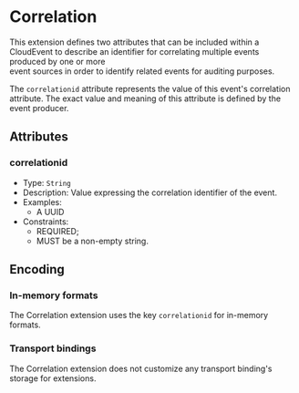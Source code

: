 # Correlation 

This extension defines two attributes that can be included within a CloudEvent
to describe an identifier for correlating multiple events produced by one or more  
event sources in order to identify related events for auditing purposes. 

The `correlationid` attribute represents the value of this event's correlation 
attribute. The exact value and meaning of this attribute is defined by the 
event producer.  

## Attributes

### correlationid

- Type: `String`
- Description: Value expressing the correlation identifier of the event.  
- Examples:
  - A UUID  
- Constraints:
  - REQUIRED;
  - MUST be a non-empty string. 

## Encoding

### In-memory formats

The Correlation extension uses the key `correlationid` for in-memory formats.

### Transport bindings

The Correlation extension does not customize any transport binding's storage for
extensions.


